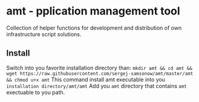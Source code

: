 # amt - pplication management tool
Collection of helper functions for development and distribution of own
infrastructure script solutions.

## Install 
Switch into you favorite installation directory than:
`mkdir amt && cd amt && wget https://raw.githubusercontent.com/sergej-samsonow/amt/master/amt && chmod u+x amt`
This command install amt executable into you `installation directory/amt/amt`
Add you `amt` directory that contains `amt` exectuable to you path.
